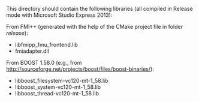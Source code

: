 This directory should contain the following libraries (all compiled in Release mode with Microsoft Studio Express 2013):

From FMI++ (generated with the help of the CMake project file in folder *release*):
- libfmipp_fmu_frontend.lib
- fmiadapter.dll

From BOOST 1.58.0 (e.g., from http://sourceforge.net/projects/boost/files/boost-binaries/):
- libboost_filesystem-vc120-mt-1_58.lib
- libboost_system-vc120-mt-1_58.lib
- libboost_thread-vc120-mt-1_58.lib

